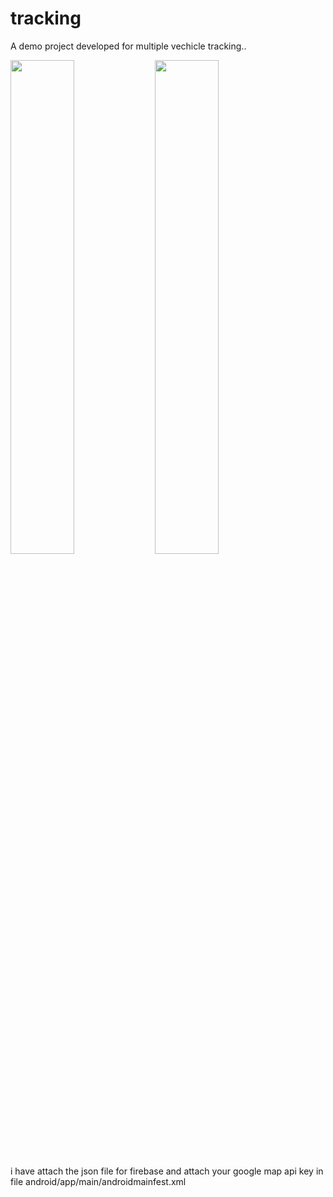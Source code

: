 # tracking

A demo project developed for multiple vechicle tracking..

<img src="https://github.com/nithin-dot/vehicle_tracking/blob/master/screen-shot/Vehicle_dashboard.jpg" width="45%"></img> <img src="https://github.com/nithin-dot/vehicle_tracking/blob/master/screen-shot/Map_view.jpg" width="45%"></img> 

i have attach the json file for firebase and attach your google map api key in file
android/app/main/androidmainfest.xml
<meta-data android:name="com.google.android.geo.API_KEY"
               android:value="Paste Your Api key"/>
